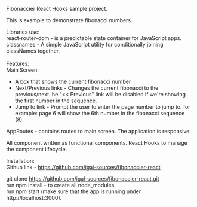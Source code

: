 Fibonaccier React Hooks sample project.

This is example to demonstrate fibonacci numbers.

Libraries use:<br />
react-router-dom - is a predictable state container for JavaScript apps.<br />
classnames - A simple JavaScript utility for conditionally joining classNames together.<br />
<br />
Features:<br />
Main Screen:<br />

- A box that shows the current fibonacci number
- Next/Previous links - Changes the current fibonacci to the previous/next.
  he "<< Previous" link will be disabled if we're showing the first number in the sequence.
- Jump to link - Prompt the user to enter the page number to jump to.
  for example: page 6 will show the 6th number in the fibonacci sequence (8).

AppRoutes - contains routes to main screen.
The application is responsive.

All component written as functional components.
React Hooks to manage the component lifecycle.

Installation:<br />
Github link - https://github.com/igal-sources/fibonaccier-react<br />

git clone https://github.com/igal-sources/fibonaccier-react.git<br />
run npm install - to create all node_modules.<br />
run npm start (make sure that the app is running under http://localhost:3000).
